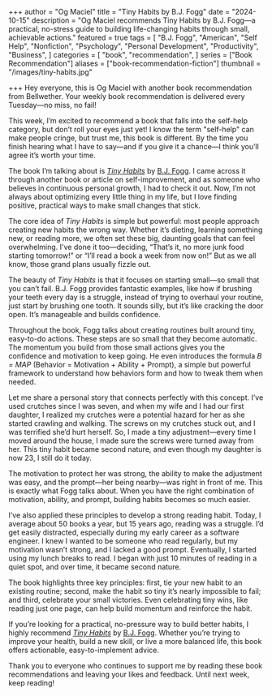 +++
author = "Og Maciel"
title = "Tiny Habits by B.J. Fogg"
date = "2024-10-15"
description = "Og Maciel recommends Tiny Habits by B.J. Fogg—a practical, no-stress guide to building life-changing habits through small, achievable actions."
featured = true
tags = [
    "B.J. Fogg",
    "American",
    "Self Help",
    "Nonfiction",
    "Psychology",
    "Personal Development",
    "Productivity",
    "Business",
]
categories = [
    "book",
    "recommendation",
]
series = ["Book Recommendation"]
aliases = ["book-recommendation-fiction"]
thumbnail = "/images/tiny-habits.jpg"

+++
Hey everyone, this is Og Maciel with another book recommendation from Bellwether. Your weekly book recommendation is delivered every Tuesday—no miss, no fail!

This week, I’m excited to recommend a book that falls into the self-help category, but don’t roll your eyes just yet! I know the term "self-help" can make people cringe, but trust me, this book is different. By the time you finish hearing what I have to say—and if you give it a chance—I think you’ll agree it’s worth your time.

The book I’m talking about is [*Tiny Habits*](https://www.goodreads.com/book/show/44564596-tiny-habits) by [B.J. Fogg](https://www.goodreads.com/author/show/5141199.B_J_Fogg). I came across it through another book or article on self-improvement, and as someone who believes in continuous personal growth, I had to check it out. Now, I’m not always about optimizing every little thing in my life, but I love finding positive, practical ways to make small changes that stick.

The core idea of *Tiny Habits* is simple but powerful: most people approach creating new habits the wrong way. Whether it’s dieting, learning something new, or reading more, we often set these big, daunting goals that can feel overwhelming. I've done it too—deciding, “That’s it, no more junk food starting tomorrow!” or “I’ll read a book a week from now on!” But as we all know, those grand plans usually fizzle out.

The beauty of *Tiny Habits* is that it focuses on starting small—so small that you can’t fail. B.J. Fogg provides fantastic examples, like how if brushing your teeth every day is a struggle, instead of trying to overhaul your routine, just start by brushing one tooth. It sounds silly, but it’s like cracking the door open. It’s manageable and builds confidence.

Throughout the book, Fogg talks about creating routines built around tiny, easy-to-do actions. These steps are so small that they become automatic. The momentum you build from those small actions gives you the confidence and motivation to keep going. He even introduces the formula *B = MAP* (Behavior = Motivation + Ability + Prompt), a simple but powerful framework to understand how behaviors form and how to tweak them when needed.

Let me share a personal story that connects perfectly with this concept. I’ve used crutches since I was seven, and when my wife and I had our first daughter, I realized my crutches were a potential hazard for her as she started crawling and walking. The screws on my crutches stuck out, and I was terrified she’d hurt herself. So, I made a tiny adjustment—every time I moved around the house, I made sure the screws were turned away from her. This tiny habit became second nature, and even though my daughter is now 23, I still do it today.

The motivation to protect her was strong, the ability to make the adjustment was easy, and the prompt—her being nearby—was right in front of me. This is exactly what Fogg talks about. When you have the right combination of motivation, ability, and prompt, building habits becomes so much easier.

I’ve also applied these principles to develop a strong reading habit. Today, I average about 50 books a year, but 15 years ago, reading was a struggle. I’d get easily distracted, especially during my early career as a software engineer. I knew I wanted to be someone who read regularly, but my motivation wasn’t strong, and I lacked a good prompt. Eventually, I started using my lunch breaks to read. I began with just 10 minutes of reading in a quiet spot, and over time, it became second nature.

The book highlights three key principles: first, tie your new habit to an existing routine; second, make the habit so tiny it’s nearly impossible to fail; and third, celebrate your small victories. Even celebrating tiny wins, like reading just one page, can help build momentum and reinforce the habit.

If you’re looking for a practical, no-pressure way to build better habits, I highly recommend [*Tiny Habits*](https://www.goodreads.com/book/show/44564596-tiny-habits) by [B.J. Fogg](https://www.goodreads.com/author/show/5141199.B_J_Fogg). Whether you’re trying to improve your health, build a new skill, or live a more balanced life, this book offers actionable, easy-to-implement advice.

Thank you to everyone who continues to support me by reading these book recommendations and leaving your likes and feedback. Until next week, keep reading!
